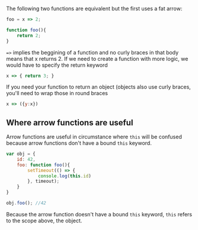 The following two functions are equivalent but the first uses a fat arrow:

```js
foo = x => 2;
```

```js
function foo(){
    return 2;
}
```

`=>` implies the beggining of a function and no curly braces in that body means that x returns 2. If we need to create a function with more logic, we would have to specify the return keyword

```js
x => { return 3; }
```

If you need your function to return an object (objects also use curly braces, you'll need to wrap those in round braces 

```js
x => ({y:x})
```

## Where arrow functions are useful

Arrow functions are useful in circumstance where `this` will be confused because arrow functions don't have a bound `this` keyword.

```js
var obj = {
    id: 42,
    foo: function foo(){
        setTimeout(() => {
            console.log(this.id)
        }, timeout);
    }
}

obj.foo(); //42
```

Because the arrow function doesn't have a bound `this` keyword, `this` refers to the scope above, the object.
